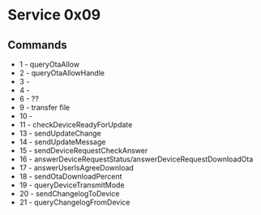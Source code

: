 # Service 0x09

## Commands

- 1 - queryOtaAllow
- 2 - queryOtaAllowHandle
- 3 - 
- 4 - 
- 6 - ??
- 9 - transfer file
- 10 - 
- 11 - checkDeviceReadyForUpdate
- 13 - sendUpdateChange
- 14 - sendUpdateMessage
- 15 - sendDeviceRequestCheckAnswer
- 16 - answerDeviceRequestStatus/answerDeviceRequestDownloadOta
- 17 - answerUserIsAgreeDownload
- 18 - sendOtaDownloadPercent
- 19 - queryDeviceTransmitMode
- 20 - sendChangelogToDevice
- 21 - queryChangelogFromDevice
